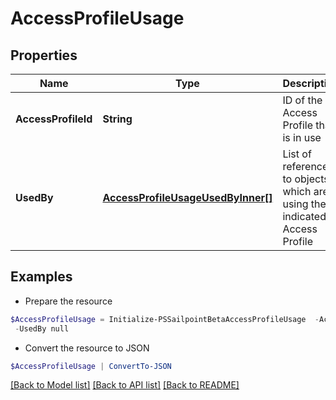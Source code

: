 # AccessProfileUsage
## Properties

Name | Type | Description | Notes
------------ | ------------- | ------------- | -------------
**AccessProfileId** | **String** | ID of the Access Profile that is in use | [optional] 
**UsedBy** | [**AccessProfileUsageUsedByInner[]**](AccessProfileUsageUsedByInner.md) | List of references to objects which are using the indicated Access Profile | [optional] 

## Examples

- Prepare the resource
```powershell
$AccessProfileUsage = Initialize-PSSailpointBetaAccessProfileUsage  -AccessProfileId 2c91808876438bbb017668c21919ecca `
 -UsedBy null
```

- Convert the resource to JSON
```powershell
$AccessProfileUsage | ConvertTo-JSON
```

[[Back to Model list]](../README.md#documentation-for-models) [[Back to API list]](../README.md#documentation-for-api-endpoints) [[Back to README]](../README.md)

